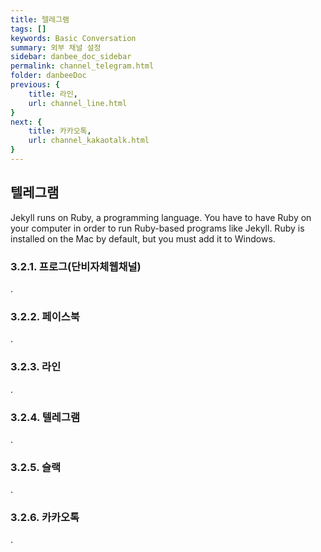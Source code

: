 ```yaml
---
title: 텔레그램
tags: []
keywords: Basic Conversation
summary: 외부 채널 설정
sidebar: danbee_doc_sidebar
permalink: channel_telegram.html
folder: danbeeDoc
previous: {
    title: 라인,
    url: channel_line.html
}
next: {
    title: 카카오톡,
    url: channel_kakaotalk.html
}
---
```


## 텔레그램

Jekyll runs on Ruby, a programming language. You have to have Ruby on your computer in order to run Ruby-based programs like Jekyll. Ruby is installed on the Mac by default, but you must add it to Windows.

### 3.2.1. 프로그(단비자체웹채널)

.

### 3.2.2. 페이스북

.

### 3.2.3. 라인

.

### 3.2.4. 텔레그램

.

### 3.2.5. 슬랙

.

### 3.2.6. 카카오톡
.
